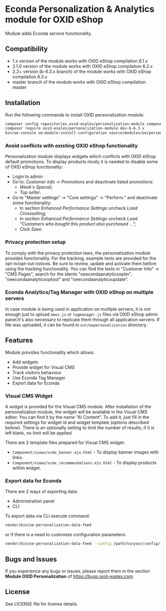 Econda Personalization & Analytics module for OXID eShop
========================================================

Module adds Econda service functionality.

## Compatibility

* 1.x version of the module works with OXID eShop compilation 6.1.x
* 2.1.0 version of the module works with OXID eShop compilation 6.2.x
* 2.2+ version (b-6.3.x branch) of the module works with OXID eShop compilation 6.3.x
* master branch of the module works with OXID eShop compilation master

## Installation

Run the following commands to install OXID personalization module:

```bash
composer config repositories.oxid-esales/personalization-module composer https://personalization.packages.oxid-esales.com/
composer require oxid-esales/personalization-module dev-b-6.3.x
bin/oe-console oe:module:install-configuration source/modules/oe/personalization/
```

### Avoid conflicts with existing OXID eShop functionality

Personalization module displays widgets which conflicts with OXID eShop default promotions.
To display products nicely it is needed to disable some of OXID eShop functionality:

* Login to admin
* Go to: *Customer info* -> *Promotions* and deactivate listed promotions:
  * *Week's Special*;
  * *Top seller*.
* Go to "Master settings" -> "Core settings" -> "Perform." and deactivate some functionality:
  * In section *Enhanced Performance Settings* uncheck *Load Crossselling*;
  * In section *Enhanced Performance Settings* uncheck *Load "Customers who bought this product also purchased ..."*;
  * Click *Save*.
  
### Privacy protection setup

To comply with the privacy protection laws, the personalization module provides functionality.
For the tracking, example texts are provided for the opt-in/opt-out notices.
Be sure to review, update and activate them before using the tracking functionality.
You can find the texts in "Customer Info" -> "CMS Pages", search for the idents "oeecondaanalyticsoptin",
"oeecondaanalyticsoptout" and "oeecondaanalyticsupdate".

### Econda Analytics/Tag Manager with OXID eShop on multiple servers

In case module is being used in application on multiple servers, it is not enough just to upload `emos.js`
or `tagmanager.js` files via OXID eShop admin panel.It's also necessary to replicate them through all application servers.
If file was uploaded, it can be found in `out/oepersonalization` directory.

## Features

Module provides functionality which allows:
* Add widgets
* Provide widget for Visual CMS
* Track visitors behaviour
* Use Econda Tag Manager
* Export data for Econda

### Visual CMS Widget

A widget is provided for the Visual CMS module.
After installation of the personalization module, the widget will be available
in the Visual CMS editor. You can find it by the name "AI Content".
To add it, just fill in the required settings for widget id and widget template (options described bellow).
There is an optionally setting to limit the number of results; if it is left blank,
no limit will be applied.

There are 2 template files prepared for Visual CMS widget:
* `Component/views/vcms_banner.ejs.html` - To display banner images with links.
* `Component/views/vcms_recommendations.ejs.html` - To display products within widget.

### Export data for Econda

There are 2 ways of exporting data:
* Administration panel
* CLI

To export data via CLI execute command:
```bash
vendor/bin/oe-personalization-data-feed
```
or if there is a need to customize configuration parameters:
```bash
vendor/bin/oe-personalization-data-feed --config /path/to/your/config/file.php
```

## Bugs and Issues

If you experience any bugs or issues, please report them in the section **Module OXID Personalization** of https://bugs.oxid-esales.com.

## License

See LICENSE file for license details.
